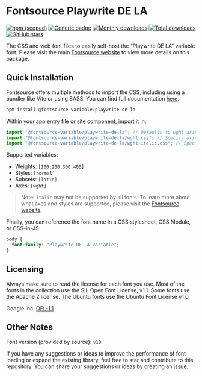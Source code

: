 # Fontsource Playwrite DE LA

[![npm (scoped)](https://img.shields.io/npm/v/@fontsource-variable/playwrite-de-la?color=brightgreen)](https://www.npmjs.com/package/@fontsource-variable/playwrite-de-la) [![Generic badge](https://img.shields.io/badge/fontsource-passing-brightgreen)](https://github.com/fontsource/fontsource) [![Monthly downloads](https://badgen.net/npm/dm/@fontsource-variable/playwrite-de-la)](https://github.com/fontsource/fontsource) [![Total downloads](https://badgen.net/npm/dt/@fontsource-variable/playwrite-de-la)](https://github.com/fontsource/fontsource) [![GitHub stars](https://img.shields.io/github/stars/fontsource/fontsource.svg?style=social&label=Star)](https://github.com/fontsource/fontsource/stargazers)

The CSS and web font files to easily self-host the “Playwrite DE LA” variable font. Please visit the main [Fontsource website](https://fontsource.org/fonts/playwrite-de-la) to view more details on this package.

## Quick Installation

Fontsource offers multiple methods to import the CSS, including using a bundler like Vite or using SASS. You can find full documentation [here](https://fontsource.org/docs/getting-started/introduction).

```javascript
npm install @fontsource-variable/playwrite-de-la
```

Within your app entry file or site component, import it in.

```javascript
import "@fontsource-variable/playwrite-de-la"; // Defaults to wght axis
import "@fontsource-variable/playwrite-de-la/wght.css"; // Specify axis
import "@fontsource-variable/playwrite-de-la/wght-italic.css"; // Specify axis and style
```

Supported variables:
- Weights: `[100,200,300,400]`
- Styles: `[normal]`
- Subsets: `[latin]`
- Axes: `[wght]`

> Note: `italic` may not be supported by all fonts. To learn more about what axes and styles are supported, please visit the [Fontsource website](https://fontsource.org/fonts/playwrite-de-la).

Finally, you can reference the font name in a CSS stylesheet, CSS Module, or CSS-in-JS.

```css
body {
  font-family: "Playwrite DE LA Variable";
}
```

## Licensing
Always make sure to read the license for each font you use. Most of the fonts in the collection use the SIL Open Font License, v1.1. Some fonts use the Apache 2 license. The Ubuntu fonts use the Ubuntu Font License v1.0.

Google Inc.
[OFL-1.1](http://scripts.sil.org/OFL)

## Other Notes
Font version (provided by source): `v10`.

If you have any suggestions or ideas to improve the performance of font loading or expand the existing library, feel free to star and contribute to this repository. You can share your suggestions or ideas by creating an [issue](https://github.com/fontsource/fontsource/issues).